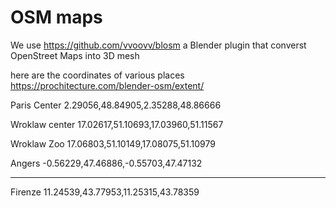 # OSM maps
We use https://github.com/vvoovv/blosm 
a Blender plugin that converst OpenStreet Maps into 3D mesh

here are the coordinates of various places
https://prochitecture.com/blender-osm/extent/

Paris Center
2.29056,48.84905,2.35288,48.86666

Wroklaw center
17.02617,51.10693,17.03960,51.11567

Wroklaw Zoo
17.06803,51.10149,17.08075,51.10979

Angers
-0.56229,47.46886,-0.55703,47.47132

---

Firenze
11.24539,43.77953,11.25315,43.78359
